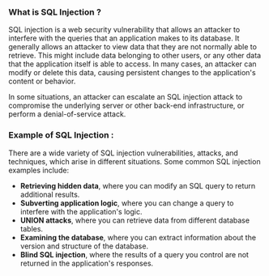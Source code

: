 ### What is SQL Injection ?

SQL injection is a web security vulnerability that allows an attacker to interfere with the queries that an application makes to its database. It generally allows an attacker to view data that they are not normally able to retrieve. This might include data belonging to other users, or any other data that the application itself is able to access. In many cases, an attacker can modify or delete this data, causing persistent changes to the application's content or behavior.

In some situations, an attacker can escalate an SQL injection attack to compromise the underlying server or other back-end infrastructure, or perform a denial-of-service attack.

### Example of SQL Injection :

There are a wide variety of SQL injection vulnerabilities, attacks, and techniques, which arise in different situations. Some common SQL injection examples include:

-   **Retrieving hidden data**, where you can modify an SQL query to return additional results.
-   **Subverting application logic**, where you can change a query to interfere with the application's logic.
-   **UNION attacks**, where you can retrieve data from different database tables.
-   **Examining the database**, where you can extract information about the version and structure of the database.
-   **Blind SQL injection**, where the results of a query you control are not returned in the application's responses.

